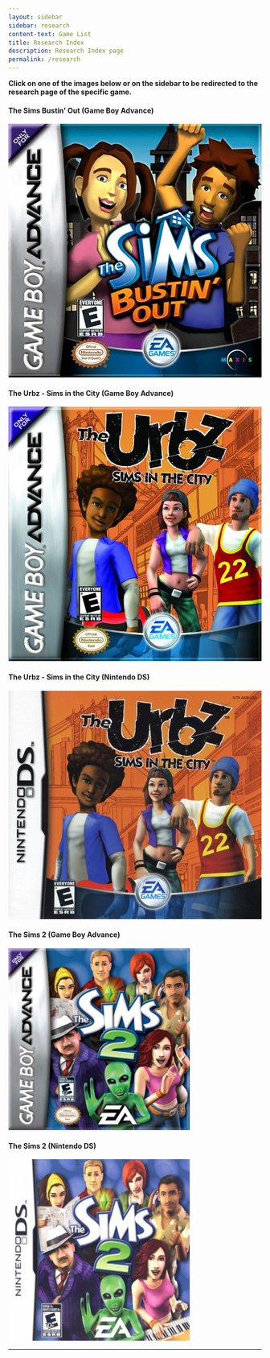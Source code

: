 ```yaml
---
layout: sidebar
sidebar: research
content-text: Game List
title: Research Index
description: Research Index page
permalink: /research
---
```


**Click on one of the images below or on the sidebar to be redirected to the research page of the specific game.**

<div class="card card-main mb-3">
	<div class="card-body card-clr">
		<div class="container">
			<div class="row mb-3">
				<div class="col-sm-4 mb-3">
					<!-- The Sims Bustin' Out (GBA). !-->
					<div class="card sub-card-transparent" id="bustin-gba-card">
						<div class="card-header card-title-bar">
							<h4 class="card-title">The Sims Bustin' Out (Game Boy Advance)</h4>
						</div>
						<div class="card-body card-clr">
							<a href="{{ "/research/bustinout" | absolute_url }}">
								<img src="https://github.com/Sim2Team/Sim2Team.github.io/raw/main/assets/images/bustinOutGBACover.png" alt="The Sims Bustin' Out Game Boy Advance cover image" class="card-img-top">
							</a>
						</div>
					</div>
				</div>
				<div class="col-sm-4 mb-3">
					<!-- The Urbz - Sims in the City (GBA). !-->
					<div class="card sub-card-transparent" id="urbz-gba-card">
						<div class="card-header card-title-bar">
							<h4 class="card-title">The Urbz - Sims in the City (Game Boy Advance)</h4>
						</div>
						<div class="card-body card-clr">
							<a href="{{ "/research/urbzgba" | absolute_url }}">
								<img src="https://github.com/Sim2Team/Sim2Team.github.io/raw/main/assets/images/urbzGBACover.png" alt="The Urbz - Sims in the City Game Boy Advance cover image" class="card-img-top">
							</a>
						</div>
					</div>
				</div>
				<div class="col-sm-4">
					<!-- The Urbz - Sims in the City (NDS). !-->
					<div class="card sub-card-transparent" id="urbz-nds-card">
						<div class="card-header card-title-bar">
							<h4 class="card-title">The Urbz - Sims in the City (Nintendo DS)</h4>
						</div>
						<div class="card-body card-clr">
							<a href="{{ "/research/urbznds" | absolute_url }}">
								<img src="https://github.com/Sim2Team/Sim2Team.github.io/raw/main/assets/images/urbzNDSCover.png" alt="The Urbz - Sims in the City Nintendo DS cover image" class="card-img-top">
							</a>
						</div>
					</div>
				</div>
			</div>
			<div class="row">
				<div class="col-sm-4 mb-3">
					<!-- The Sims 2 (GBA). !-->
					<div class="card sub-card-transparent" id="sims2-gba-card">
						<div class="card-header card-title-bar">
							<h4 class="card-title">The Sims 2 (Game Boy Advance)</h4>
						</div>
						<div class="card-body card-clr">
							<a href="{{ "/research/sims2gba" | absolute_url }}">
								<img src="https://github.com/Sim2Team/Sim2Team.github.io/raw/main/assets/images/sims2GBACover.png" alt="The Sims 2 Game Boy Advance cover image" class="card-img-top">
							</a>
						</div>
					</div>
				</div>
				<div class="col-sm-4">
					<!-- The Sims 2 (NDS). !-->
					<div class="card sub-card-transparent" id="sims2-nds-card">
						<div class="card-header card-title-bar">
							<h4 class="card-title">The Sims 2 (Nintendo DS)</h4>
						</div>
						<div class="card-body card-clr">
							<a href="{{ "/research/sims2nds" | absolute_url }}">
								<img src="https://github.com/Sim2Team/Sim2Team.github.io/raw/main/assets/images/sims2NDSCover.png" alt="The Sims 2 Nintendo DS cover image" class="card-img-top">
							</a>
						</div>
					</div>
				</div>
			</div>
		</div>
	</div>
</div>
<hr>
